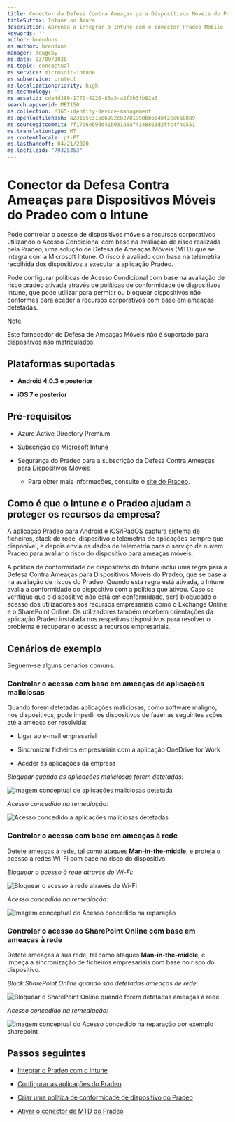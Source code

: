 ```yaml
---
title: Conector da Defesa Contra Ameaças para Dispositivos Móveis do Pradeo com o Intune
titleSuffix: Intune on Azure
description: Aprenda a integrar o Intune com o conector Pradeo Mobile Threat Defense para controlar o acesso de dispositivos móveis aos seus recursos corporativos.
keywords: ''
author: brenduns
ms.author: brenduns
manager: dougeby
ms.date: 03/09/2020
ms.topic: conceptual
ms.service: microsoft-intune
ms.subservice: protect
ms.localizationpriority: high
ms.technology: ''
ms.assetid: cde4d389-1770-4226-85a3-a2f3b3fb92a3
search.appverid: MET150
ms.collection: M365-identity-device-management
ms.openlocfilehash: a23155c31586992c82781998bb664bf2ce6a0889
ms.sourcegitcommit: 7f17d6eb9dd41b031a6af4148863d2ffc4f49551
ms.translationtype: MT
ms.contentlocale: pt-PT
ms.lasthandoff: 04/21/2020
ms.locfileid: "79325353"
---
```

# <a name="pradeo-mobile-threat-defense-connector-with-intune"></a>Conector da Defesa Contra Ameaças para Dispositivos Móveis do Pradeo com o Intune

Pode controlar o acesso de dispositivos móveis a recursos corporativos utilizando o Acesso Condicional com base na avaliação de risco realizada pela Pradeo, uma solução de Defesa de Ameaças Móveis (MTD) que se integra com a Microsoft Intune. O risco é avaliado com base na telemetria recolhida dos dispositivos a executar a aplicação Pradeo.

Pode configurar políticas de Acesso Condicional com base na avaliação de risco pradeo ativada através de políticas de conformidade de dispositivos Intune, que pode utilizar para permitir ou bloquear dispositivos não conformes para aceder a recursos corporativos com base em ameaças detetadas.

> [!NOTE]
> Este fornecedor de Defesa de Ameaças Móveis não é suportado para dispositivos não matriculados.

## <a name="supported-platforms"></a>Plataformas suportadas

- **Android 4.0.3 e posterior**

- **iOS 7 e posterior**

## <a name="prerequisites"></a>Pré-requisitos

- Azure Active Directory Premium

- Subscrição do Microsoft Intune

- Segurança do Pradeo para a subscrição da Defesa Contra Ameaças para Dispositivos Móveis

  - Para obter mais informações, consulte o [site do Pradeo](https://www.pradeo.com/en-US/mobile-threat-protection).

## <a name="how-do-intune-and-pradeo-help-protect-your-company-resources"></a>Como é que o Intune e o Pradeo ajudam a proteger os recursos da empresa?

A aplicação Pradeo para Android e iOS/iPadOS captura sistema de ficheiros, stack de rede, dispositivo e telemetria de aplicações sempre que disponível, e depois envia os dados de telemetria para o serviço de nuvem Pradeo para avaliar o risco do dispositivo para ameaças móveis.

A política de conformidade de dispositivos do Intune inclui uma regra para a Defesa Contra Ameaças para Dispositivos Móveis do Pradeo, que se baseia na avaliação de riscos do Pradeo. Quando esta regra está ativada, o Intune avalia a conformidade do dispositivo com a política que ativou. Caso se verifique que o dispositivo não está em conformidade, será bloqueado o acesso dos utilizadores aos recursos empresariais como o Exchange Online e o SharePoint Online. Os utilizadores também recebem orientações da aplicação Pradeo instalada nos respetivos dispositivos para resolver o problema e recuperar o acesso a recursos empresariais.

## <a name="sample-scenarios"></a>Cenários de exemplo

Seguem-se alguns cenários comuns.

### <a name="control-access-based-on-threats-from-malicious-apps"></a>Controlar o acesso com base em ameaças de aplicações maliciosas

Quando forem detetadas aplicações maliciosas, como software maligno, nos dispositivos, pode impedir os dispositivos de fazer as seguintes ações até a ameaça ser resolvida:

- Ligar ao e-mail empresarial

- Sincronizar ficheiros empresariais com a aplicação OneDrive for Work

- Aceder às aplicações da empresa

*Bloquear quando as aplicações maliciosas forem detetadas:*

![Imagem conceptual de aplicações maliciosas detetada](./media/pradeo-mobile-threat-defense-connector/pradeo-maliciousapps-blocked.png)

*Acesso concedido na remediação:*

![Acesso concedido a aplicações maliciosas detetadas](./media/pradeo-mobile-threat-defense-connector/pradeo-maliciousapps-unblocked.png)

### <a name="control-access-based-on-threat-to-network"></a>Controlar o acesso com base em ameaças à rede

Detete ameaças à rede, tal como ataques **Man-in-the-middle**, e proteja o acesso a redes Wi-Fi com base no risco do dispositivo.

*Bloquear o acesso à rede através do Wi-Fi:*

![Bloquear o acesso à rede através de Wi-Fi](./media/pradeo-mobile-threat-defense-connector/pradeo-network-wifi-blocked.png)

*Acesso concedido na remediação:*

![Imagem conceptual do Acesso concedido na reparação](./media/pradeo-mobile-threat-defense-connector/pradeo-network-wifi-unblocked.png)

### <a name="control-access-to-sharepoint-online-based-on-threat-to-network"></a>Controlar o acesso ao SharePoint Online com base em ameaças à rede

Detete ameaças à sua rede, tal como ataques **Man-in-the-middle**, e impeça a sincronização de ficheiros empresariais com base no risco do dispositivo.

*Block SharePoint Online quando são detetadas ameaças de rede:*

![Bloquear o SharePoint Online quando forem detetadas ameaças à rede](./media/pradeo-mobile-threat-defense-connector/pradeo-network-spo-blocked.png)

*Acesso concedido na remediação:*

![Imagem conceptual do Acesso concedido na reparação por exemplo sharepoint](./media/pradeo-mobile-threat-defense-connector/pradeo-network-spo-unblocked.png)

<!-- 
### Control access on unenrolled devices based on threats from malicious apps

When the Pradeo Mobile Threat Defense solution considers a device to be infected:

![App protection policy blocks due to detected malware](./media/pradeo-mobile-threat-defense-connector/pradeo-app-policy-block.png)

Access is granted on remediation:

![Access is granted on remediation for App protection policy](./media/pradeo-mobile-threat-defense-connector/pradeo-app-policy-remediated.png)
-->

## <a name="next-steps"></a>Passos seguintes

- [Integrar o Pradeo com o Intune](pradeo-mtd-connector-integration.md)

- [Configurar as aplicações do Pradeo](mtd-apps-ios-app-configuration-policy-add-assign.md)

- [Criar uma política de conformidade de dispositivo do Pradeo](mtd-device-compliance-policy-create.md)

- [Ativar o conector de MTD do Pradeo](mtd-connector-enable.md)
